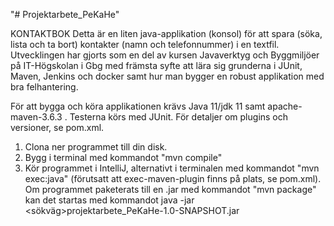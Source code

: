 "# Projektarbete_PeKaHe" 

KONTAKTBOK
Detta är en liten java-applikation (konsol) för att spara (söka, lista och ta bort) 
kontakter (namn och telefonnummer) i en textfil. Utvecklingen har gjorts som en
del av kursen Javaverktyg och Byggmiljöer på IT-Högskolan i Gbg med främsta syfte
att lära sig grunderna i JUnit, Maven, Jenkins och docker samt hur man bygger en 
robust applikation med bra felhantering.

För att bygga och köra applikationen krävs Java 11/jdk 11 samt 
apache-maven-3.6.3 . Testerna körs med JUnit. 
För detaljer om plugins och versioner, se pom.xml.

1. Clona ner programmet till din disk.
2. Bygg i terminal med kommandot "mvn compile"
3. Kör programmet i IntelliJ, alternativt i terminalen med kommandot "mvn exec:java" 
   (förutsatt att exec-maven-plugin finns på plats, se pom.xml). 
   Om programmet paketerats till en .jar med kommandot "mvn package" kan det 
   startas med kommandot java -jar <sökväg>projektarbete_PeKaHe-1.0-SNAPSHOT.jar

